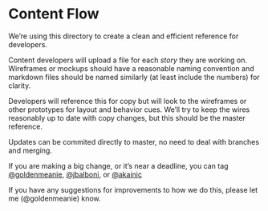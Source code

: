 # Content Flow

We’re using this directory to create a clean and efficient reference for developers.

Content developers will upload a file for each _story_ they are working on. Wireframes or mockups should have a reasonable naming convention and markdown files should be named similarly (at least include the numbers) for clarity.

Developers will reference this for copy but will look to the wireframes or other prototypes for layout and behavior cues. We’ll try to keep the wires reasonably up to date with copy changes, but this should be the master reference.

Updates can be commited directly to master, no need to deal with branches and merging.

If you are making a big change, or it’s near a deadline, you can tag [@goldenmeanie](https://github.com/goldenmeanie), [@jbalboni](https://github.com/jbalboni), or [@akainic](https://github.com/akainic)

If you have any suggestions for improvements to how we do this, please let me (@goldenmeanie) know.
